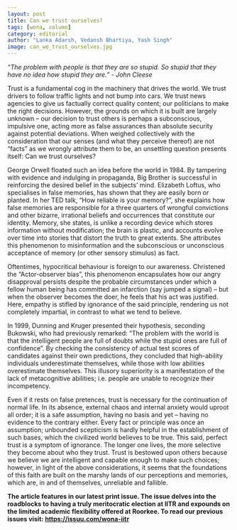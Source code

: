 ```yaml
---
layout: post
title: Can we trust ourselves? 
tags: [wona, column]
category: editorial
author: "Lanka Adarsh, Vedansh Bhartiya, Yash Singh"
image: can_we_trust_ourselves.jpg
---
```


_“The problem with people is that they are so stupid. So stupid that they have no idea how stupid they are.” - John Cleese_

Trust is a fundamental cog in the machinery that drives the world. We trust drivers to follow traffic lights and not bump into cars. We trust news agencies to give us factually correct quality content; our politicians to make the right decisions. However, the grounds on which it is built are largely unknown – our decision to trust others is perhaps a subconscious, impulsive one, acting more as false assurances than absolute security against potential deviations. When weighed collectively with the consideration that our senses (and what they perceive thereof) are not “facts” as we wrongly attribute them to be, an unsettling question presents itself: Can we trust ourselves?

George Orwell floated such an idea before the world in 1984. By tampering with evidence and indulging in propaganda, Big Brother is successful in reinforcing the desired belief in the subjects’ mind. Elizabeth Loftus, who specialises in false memories, has shown that they are easily born or planted. In her TED talk, “How reliable is your memory?”, she explains how false memories are responsible for a three quarters of wrongful convictions and other bizarre, irrational beliefs and occurrences that constitute our identity. Memory, she states, is unlike a recording device which stores information without modification; the brain is plastic, and accounts evolve over time into stories that distort the truth to great extents. She attributes this phenomenon to misinformation and the subconscious or unconscious acceptance of memory (or other sensory stimulus) as fact.

Oftentimes, hypocritical behaviour is foreign to our awareness. Christened the “Actor-observer bias”, this phenomenon encapsulates how our angry disapproval persists despite the probable circumstances under which a fellow human being has committed an infarction (say jumped a signal) – but when the observer becomes the doer, he feels that his act was justified. Here, empathy is stifled by ignorance of the said principle, rendering us not completely impartial, in contrast to what we tend to believe.

In 1999, Dunning and Kruger presented their hypothesis, seconding Bukowski, who had previously remarked: “The problem with the world is that the intelligent people are full of doubts while the stupid ones are full of confidence”. By checking the consistency of actual test scores of candidates against their own predictions, they concluded that high-ability individuals underestimate themselves, while those with low abilities overestimate themselves. This illusory superiority is a manifestation of the lack of metacognitive abilities; i.e. people are unable to recognize their incompetency.

Even if it rests on false pretences, trust is necessary for the continuation of normal life. In its absence, external chaos and internal anxiety would uproot all order; it is a safe assumption, having no basis and yet – having no evidence to the contrary either. Every fact or principle was once an assumption; unbounded scepticism is hardly helpful in the establishment of such bases, which the civilized world believes to be true. This said, perfect trust is a symptom of ignorance. The longer one lives, the more selective they become about who they trust. Trust is bestowed upon others because we believe we are intelligent and capable enough to make such choices; however, in light of the above considerations, it seems that the foundations of this faith are built on the marshy lands of our perceptions and memories, which are, in and of themselves, unreliable and fallible.

__The article features in our latest print issue. The issue delves into the roadblocks to having a truly meritocratic election at IITR and expounds on the limited academic flexibility offered at Roorkee. To read our previous issues visit: https://issuu.com/wona-iitr__

